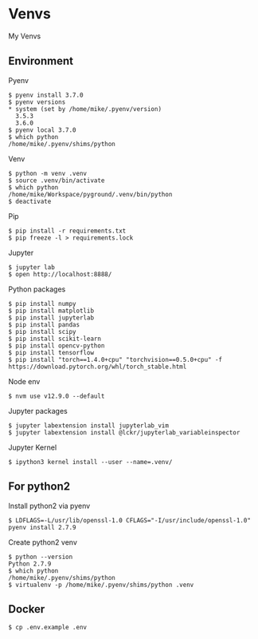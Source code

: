 # Venvs

My Venvs

## Environment

Pyenv

```
$ pyenv install 3.7.0
$ pyenv versions
* system (set by /home/mike/.pyenv/version)
  3.5.3
  3.6.0
$ pyenv local 3.7.0
$ which python
/home/mike/.pyenv/shims/python
```

Venv

```
$ python -m venv .venv 
$ source .venv/bin/activate
$ which python
/home/mike/Workspace/pyground/.venv/bin/python
$ deactivate
```

Pip

```
$ pip install -r requirements.txt
$ pip freeze -l > requirements.lock
```

Jupyter

```
$ jupyter lab
$ open http://localhost:8888/
```

Python packages

```
$ pip install numpy
$ pip install matplotlib
$ pip install jupyterlab
$ pip install pandas
$ pip install scipy
$ pip install scikit-learn
$ pip install opencv-python
$ pip install tensorflow
$ pip install "torch==1.4.0+cpu" "torchvision==0.5.0+cpu" -f https://download.pytorch.org/whl/torch_stable.html
```

Node env

```
$ nvm use v12.9.0 --default
```

Jupyter packages

```
$ jupyter labextension install jupyterlab_vim
$ jupyter labextension install @lckr/jupyterlab_variableinspector
```

Jupyter Kernel

```
$ ipython3 kernel install --user --name=.venv/
```


## For python2

Install python2 via pyenv

```
$ LDFLAGS=-L/usr/lib/openssl-1.0 CFLAGS="-I/usr/include/openssl-1.0" pyenv install 2.7.9
```

Create python2 venv

```
$ python --version
Python 2.7.9
$ which python
/home/mike/.pyenv/shims/python
$ virtualenv -p /home/mike/.pyenv/shims/python .venv
```


## Docker


```
$ cp .env.example .env
```
